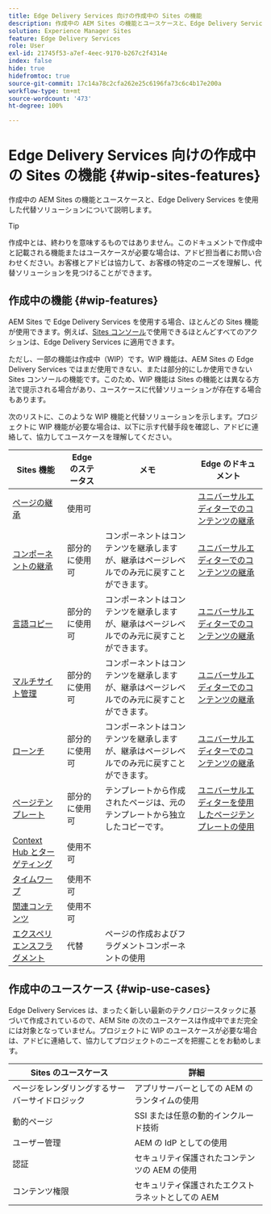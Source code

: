 ```yaml
---
title: Edge Delivery Services 向けの作成中の Sites の機能
description: 作成中の AEM Sites の機能とユースケースと、Edge Delivery Services を使用した代替ソリューションについて説明します。
solution: Experience Manager Sites
feature: Edge Delivery Services
role: User
exl-id: 21745f53-a7ef-4eec-9170-b267c2f4314e
index: false
hide: true
hidefromtoc: true
source-git-commit: 17c14a78c2cfa262e25c6196fa73c6c4b17e200a
workflow-type: tm+mt
source-wordcount: '473'
ht-degree: 100%

---
```


# Edge Delivery Services 向けの作成中の Sites の機能 {#wip-sites-features}

作成中の AEM Sites の機能とユースケースと、Edge Delivery Services を使用した代替ソリューションについて説明します。

>[!TIP]
>
>作成中とは、終わりを意味するものではありません。このドキュメントで作成中と記載される機能またはユースケースが必要な場合は、アドビ担当者にお問い合わせください。お客様とアドビは協力して、お客様の特定のニーズを理解し、代替ソリューションを見つけることができます。

## 作成中の機能 {#wip-features}

AEM Sites で Edge Delivery Services を使用する場合、ほとんどの Sites 機能が使用できます。例えば、[Sites コンソール](/help/sites-cloud/authoring/sites-console/introduction.md)で使用できるほとんどすべてのアクションは、Edge Delivery Services に適用できます。

ただし、一部の機能は作成中（WIP）です。WIP 機能は、AEM Sites の Edge Delivery Services ではまだ使用できない、または部分的にしか使用できない Sites コンソールの機能です。このため、WIP 機能は Sites の機能とは異なる方法で提示される場合があり、ユースケースに代替ソリューションが存在する場合もあります。

次のリストに、このような WIP 機能と代替ソリューションを示します。プロジェクトに WIP 機能が必要な場合は、以下に示す代替手段を確認し、アドビに連絡して、協力してユースケースを理解してください。

| Sites 機能 | Edge のステータス | メモ | Edge のドキュメント |
|---|---|---|---|
| [ページの継承](/help/sites-cloud/administering/msm-and-translation.md) | 使用可 |  | [ユニバーサルエディターでのコンテンツの継承](/help/sites-cloud/authoring/universal-editor/inheritance.md) |
| [コンポーネントの継承](/help/sites-cloud/administering/msm-and-translation.md) | 部分的に使用可 | コンポーネントはコンテンツを継承しますが、継承はページレベルでのみ元に戻すことができます。 | [ユニバーサルエディターでのコンテンツの継承](/help/sites-cloud/authoring/universal-editor/inheritance.md) |
| [言語コピー](/help/sites-cloud/administering/translation/overview.md) | 部分的に使用可 | コンポーネントはコンテンツを継承しますが、継承はページレベルでのみ元に戻すことができます。 | [ユニバーサルエディターでのコンテンツの継承](/help/sites-cloud/authoring/universal-editor/inheritance.md) |
| [マルチサイト管理](/help/sites-cloud/administering/msm/overview.md) | 部分的に使用可 | コンポーネントはコンテンツを継承しますが、継承はページレベルでのみ元に戻すことができます。 | [ユニバーサルエディターでのコンテンツの継承](/help/sites-cloud/authoring/universal-editor/inheritance.md) |
| [ローンチ](/help/sites-cloud/authoring/launches/overview.md) | 部分的に使用可 | コンポーネントはコンテンツを継承しますが、継承はページレベルでのみ元に戻すことができます。 | [ユニバーサルエディターでのコンテンツの継承](/help/sites-cloud/authoring/universal-editor/inheritance.md) |
| [ページテンプレート](/help/sites-cloud/authoring/page-editor/templates.md) | 部分的に使用可 | テンプレートから作成されたページは、元のテンプレートから独立したコピーです。 | [ユニバーサルエディターを使用したページテンプレートの使用](/help/sites-cloud/authoring/universal-editor/templates.md) |
| [Context Hub とターゲティング](/help/sites-cloud/authoring/personalization/overview.md) | 使用不可 |  |  |
| [タイムワープ](/help/sites-cloud/authoring/launches/preview.md) | 使用不可 |  |  |
| [関連コンテンツ](/help/sites-cloud/authoring/page-editor/editor-side-panel.md#associated-content-browser) | 使用不可 |  |  |
| [エクスペリエンスフラグメント](/help/sites-cloud/authoring/fragments/experience-fragments.md) | 代替 | ページの作成およびフラグメントコンポーネントの使用 |  |

## 作成中のユースケース {#wip-use-cases}

Edge Delivery Services は、まったく新しい最新のテクノロジースタックに基づいて作成されているので、AEM Site の次のユースケースは作成中でまだ完全には対象となっていません。プロジェクトに WIP のユースケースが必要な場合は、アドビに連絡して、協力してプロジェクトのニーズを把握ことをお勧めします。

| Sites のユースケース | 詳細 |
|---|---|
| ページをレンダリングするサーバーサイドロジック | アプリサーバーとしての AEM のランタイムの使用 |
| 動的ページ | SSI または任意の動的インクルード技術 |
| ユーザー管理 | AEM の IdP としての使用 |
| 認証 | セキュリティ保護されたコンテンツの AEM の使用 |
| コンテンツ権限 | セキュリティ保護されたエクストラネットとしての AEM |
